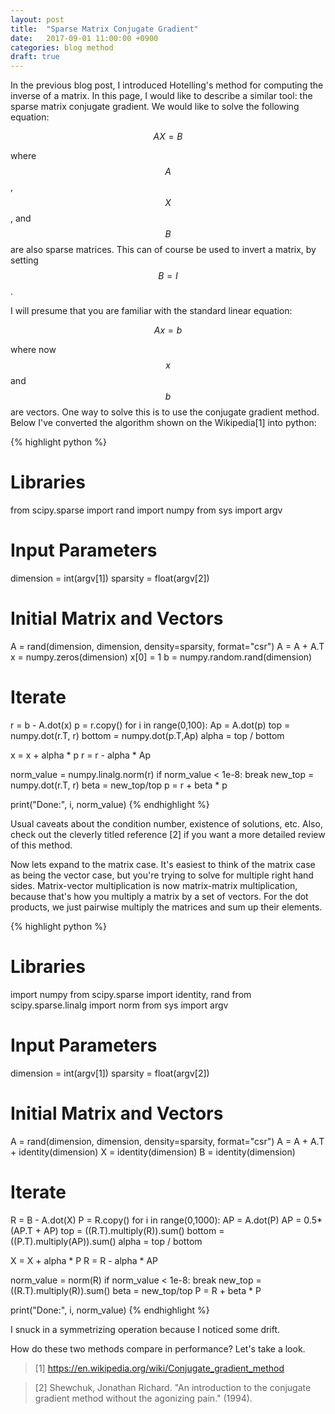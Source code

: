 ```yaml
---
layout: post
title:  "Sparse Matrix Conjugate Gradient"
date:   2017-09-01 11:00:00 +0900
categories: blog method
draft: true
---
```


In the previous blog post, I introduced Hotelling's method for computing
the inverse of a matrix. In this page, I would like to describe a similar
tool: the sparse matrix conjugate gradient. We would like to solve the
following equation:

$$\begin{equation}
AX = B
\end{equation}$$

where $$A$$, $$X$$, and $$B$$ are also sparse matrices. This can of course be
used to invert a matrix, by setting $$B=I$$.

I will presume that you are familiar with the standard linear equation:

$$\begin{equation}
Ax = b
\end{equation}$$

where now $$x$$ and $$b$$ are vectors. One way to solve this is to use
the conjugate gradient method. Below I've converted the algorithm shown
on the Wikipedia[1] into python:

{% highlight python %}
# Libraries
from scipy.sparse import rand
import numpy
from sys import argv

# Input Parameters
dimension = int(argv[1])
sparsity = float(argv[2])

# Initial Matrix and Vectors
A = rand(dimension, dimension, density=sparsity, format="csr")
A = A + A.T
x = numpy.zeros(dimension)
x[0] = 1
b = numpy.random.rand(dimension)

# Iterate
r = b - A.dot(x)
p = r.copy()
for i in range(0,100):
  Ap = A.dot(p)
  top = numpy.dot(r.T, r)
  bottom = numpy.dot(p.T,Ap)
  alpha = top / bottom

  x = x + alpha * p
  r = r - alpha * Ap

  norm_value = numpy.linalg.norm(r)
  if norm_value < 1e-8:
    break
  new_top = numpy.dot(r.T, r)
  beta = new_top/top
  p = r + beta * p

print("Done:", i, norm_value)
{% endhighlight %}

Usual caveats about the condition number, existence of solutions, etc. Also,
check out the cleverly titled reference [2] if you want a more detailed
review of this method.

Now lets expand to the matrix case. It's easiest to think of the matrix
case as being the vector case, but you're trying to solve for multiple
right hand sides. Matrix-vector multiplication is now
matrix-matrix multiplication, because that's how you multiply a matrix by
a set of vectors. For the dot products, we just pairwise multiply the
matrices and sum up their elements.

{% highlight python %}
# Libraries
import numpy
from scipy.sparse import identity, rand
from scipy.sparse.linalg import norm
from sys import argv

# Input Parameters
dimension = int(argv[1])
sparsity = float(argv[2])

# Initial Matrix and Vectors
A = rand(dimension, dimension, density=sparsity, format="csr")
A = A + A.T + identity(dimension)
X = identity(dimension)
B = identity(dimension)

# Iterate
R = B - A.dot(X)
P = R.copy()
for i in range(0,1000):
  AP = A.dot(P)
  AP = 0.5*(AP.T + AP)
  top = ((R.T).multiply(R)).sum()
  bottom = ((P.T).multiply(AP)).sum()
  alpha = top / bottom

  X = X + alpha * P
  R = R - alpha * AP

  norm_value = norm(R)
  if norm_value < 1e-8:
    break
  new_top = ((R.T).multiply(R)).sum()
  beta = new_top/top
  P = R + beta * P

print("Done:", i, norm_value)
{% endhighlight %}

I snuck in a symmetrizing operation because I noticed some drift.

How do these two methods compare in performance? Let's take a look.
> [1] https://en.wikipedia.org/wiki/Conjugate_gradient_method

> [2] Shewchuk, Jonathan Richard. "An introduction to the conjugate gradient
> method without the agonizing pain." (1994).
